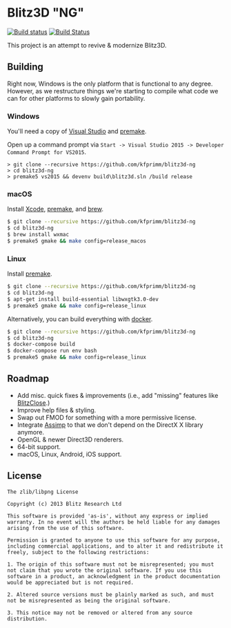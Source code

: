 # Blitz3D "NG"
[![Build status](https://ci.appveyor.com/api/projects/status/vsucgrijg8uk3b44/branch/master?svg=true)](https://ci.appveyor.com/project/kfprimm/blitz3d-ng/branch/master)
 [![Build Status](https://travis-ci.org/kfprimm/blitz3d-ng.svg?branch=master)](https://travis-ci.org/kfprimm/blitz3d-ng)

This project is an attempt to revive & modernize Blitz3D.

## Building

Right now, Windows is the only platform that is functional to any degree. However, as we restructure things we're starting to compile what code we can for other platforms to slowly gain portability.

### Windows

You'll need a copy of [Visual Studio](https://www.visualstudio.com/vs/community/) and [premake](https://premake.github.io/download.html).

Open up a command prompt via `Start -> Visual Studio 2015 -> Developer Command Prompt for VS2015`.

```
> git clone --recursive https://github.com/kfprimm/blitz3d-ng
> cd blitz3d-ng
> premake5 vs2015 && devenv build\blitz3d.sln /build release
```

### macOS

Install [Xcode](https://developer.apple.com/xcode/), [premake](https://premake.github.io/download.html), and  [brew](http://brew.sh/).

```bash
$ git clone --recursive https://github.com/kfprimm/blitz3d-ng
$ cd blitz3d-ng
$ brew install wxmac
$ premake5 gmake && make config=release_macos
```

### Linux

Install [premake](https://premake.github.io/download.html).

```bash
$ git clone --recursive https://github.com/kfprimm/blitz3d-ng
$ cd blitz3d-ng
$ apt-get install build-essential libwxgtk3.0-dev
$ premake5 gmake && make config=release_linux
```

Alternatively, you can build everything with [docker](https://docker.io).

```bash
$ git clone --recursive https://github.com/kfprimm/blitz3d-ng
$ cd blitz3d-ng
$ docker-compose build
$ docker-compose run env bash
$ premake5 gmake && make config=release_linux
```

## Roadmap

- Add misc. quick fixes & improvements (i.e., add "missing" features like [BlitzClose](http://www.blitzbasic.com/codearcs/codearcs.php?code=832).)
- Improve help files & styling.
- Swap out FMOD for something with a more permissive license.
- Integrate [Assimp](http://www.assimp.org/) to that we don't depend on the DirectX X library anymore.
- OpenGL & newer Direct3D renderers.
- 64-bit support.
- macOS, Linux, Android, iOS support.

## License

```
The zlib/libpng License

Copyright (c) 2013 Blitz Research Ltd

This software is provided 'as-is', without any express or implied warranty. In no event will the authors be held liable for any damages arising from the use of this software.

Permission is granted to anyone to use this software for any purpose, including commercial applications, and to alter it and redistribute it freely, subject to the following restrictions:

1. The origin of this software must not be misrepresented; you must not claim that you wrote the original software. If you use this software in a product, an acknowledgment in the product documentation would be appreciated but is not required.

2. Altered source versions must be plainly marked as such, and must not be misrepresented as being the original software.

3. This notice may not be removed or altered from any source distribution.
```
